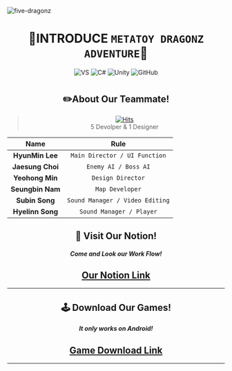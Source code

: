 ![five-dragonz](https://user-images.githubusercontent.com/19919570/180923092-6150fc2a-5c44-4c51-ae37-140dd338200f.png)
<div align="center">
 
# 🔳INTRODUCE `METATOY DRAGONZ ADVENTURE`🔳

![VS](https://img.shields.io/badge/Visual%20Studio-5C2D91?style=for-the-badge&logo=VisualStudio&logoColor=white)              ![C#](https://img.shields.io/badge/C%20Sharp-239120?style=for-the-badge&logo=CSharp&logoColor=white) ![Unity](https://img.shields.io/badge/Unity%202D-222324?style=for-the-badge&logo=Unity&logoColor=white) ![GitHub](https://img.shields.io/badge/GitHub-181717?style=for-the-badge&logo=GitHub&logoColor=white) 


#
#
## ✏️About Our Teammate!
>[![Hits](https://hits.seeyoufarm.com/api/count/incr/badge.svg?url=https%3A%2F%2Fgithub.com%2FTeam5DD&count_bg=%23838A7E&title_bg=%2363A5E7&icon=unity.svg&icon_color=%23000000&title=Team5DD&edge_flat=true)](https://hits.seeyoufarm.com)  
5 Devolper & 1 Designer

Name | Rule                                                         
:---:|:---:
 __HyunMin Lee__ |`Main Director / UI Function` 
__Jaesung Choi__ | `Enemy AI / Boss AI`
__Yeohong Min__ | `Design Director`
__Seungbin Nam__ | `Map Developer`
__Subin Song__ | `Sound Manager / Video Editing`
__Hyelinn Song__ | `Sound Manager / Player`

## 🔰 Visit Our Notion!  
#####  Come and Look our Work Flow!
[Our Notion Link](https://yoyosproject.notion.site/yoyosproject/MetatoyDragonz-Adventure-566871c4684e4fe1903c82ad05ed77cc)
---

---
## 🕹️ Download Our Games!
##### It only works on Android! 
[Game Download Link](https://team5dd.itch.io/5ddmetatoydragonzadventure)
---
---

</div>
